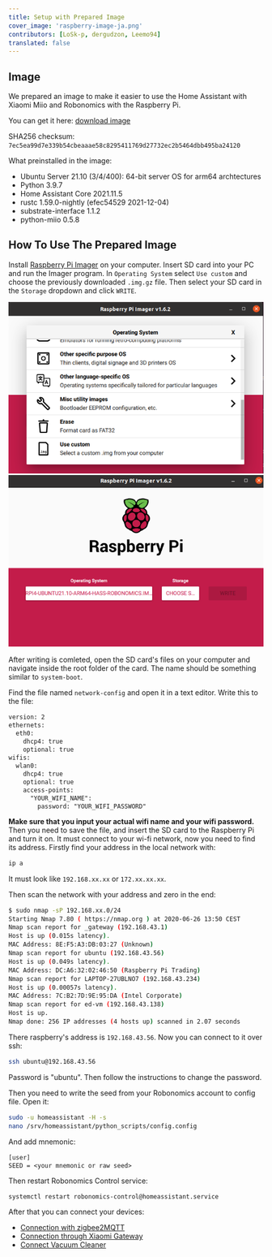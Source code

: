 ```yaml
---
title: Setup with Prepared Image
cover_image: 'raspberry-image-ja.png' 
contributors: [LoSk-p, dergudzon, Leemo94]
translated: false
---
```

## Image
We prepared an image to make it easier to use the Home Assistant with Xiaomi Miio and Robonomics with the Raspberry Pi.

You can get it here: [download image](https://ipfs.io/ipfs/bafybeihzzqoyycflxzxlxy2aplkzxo537ggqatdlbr24b4dnlyrtpkp2eu)

SHA256 checksum: `7ec5ea99d7e339b54cbeaaae58c8295411769d27732ec2b5464dbb495ba24120`

What preinstalled in the image:
- Ubuntu Server 21.10 (3/4/400): 64-bit server OS for arm64 archtectures
- Python 3.9.7
- Home Assistant Core 2021.11.5
- rustc 1.59.0-nightly (efec54529 2021-12-04)
- substrate-interface 1.1.2
- python-miio 0.5.8

## How To Use The Prepared Image
Install [Raspberry Pi Imager](https://www.raspberrypi.com/software/) on your computer. Insert SD card into your PC and run the Imager program. In `Operating System` select `Use custom` and choose the previously downloaded `.img.gz` file. Then select your SD card in the `Storage` dropdown and click `WRITE`.

![imager](../images/home-assistant/use_custom_image.png)
![imager](../images/home-assistant/imager_prep.png)

After writing is comleted, open the SD card's files on your computer and navigate inside the root folder of the card. The name should be something similar to `system-boot`.

Find the file named `network-config` and open it in a text editor. Write this to the file:
```
version: 2
ethernets:
  eth0:
    dhcp4: true
    optional: true
wifis:
  wlan0:
    dhcp4: true
    optional: true
    access-points:
      "YOUR_WIFI_NAME":
        password: "YOUR_WIFI_PASSWORD"
```
**Make sure that you input your actual wifi name and your wifi password.** Then you need to save the file, and insert the SD card to the Raspberry Pi and turn it on. It must connect to your wi-fi network, now you need to find its address. Firstly find your address in the local network with:

```bash
ip a
```
It must look like `192.168.xx.xx` or `172.xx.xx.xx`.

Then scan the network with your address and zero in the end:

```bash 
$ sudo nmap -sP 192.168.xx.0/24
Starting Nmap 7.80 ( https://nmap.org ) at 2020-06-26 13:50 CEST
Nmap scan report for _gateway (192.168.43.1)
Host is up (0.015s latency).
MAC Address: 8E:F5:A3:DB:03:27 (Unknown)
Nmap scan report for ubuntu (192.168.43.56)
Host is up (0.049s latency).
MAC Address: DC:A6:32:02:46:50 (Raspberry Pi Trading)
Nmap scan report for LAPTOP-27UBLNO7 (192.168.43.234)
Host is up (0.00057s latency).
MAC Address: 7C:B2:7D:9E:95:DA (Intel Corporate)
Nmap scan report for ed-vm (192.168.43.138)
Host is up.
Nmap done: 256 IP addresses (4 hosts up) scanned in 2.07 seconds
```
There raspberry's address is `192.168.43.56`. Now you can connect to it over ssh:
```bash
ssh ubuntu@192.168.43.56
```
Password is "ubuntu". Then follow the instructions to change the password.

Then you need to write the seed from your Robonomics account to config file. Open it:
```bash
sudo -u homeassistant -H -s
nano /srv/homeassistant/python_scripts/config.config
```
And add mnemonic:
```
[user]
SEED = <your mnemonic or raw seed>
```
Then restart Robonomics Control service:
```bash
systemctl restart robonomics-control@homeassistant.service
```

After that you can connect your devices:
- [Connection with zigbee2MQTT](/docs/zigbee2-mqtt/)
- [Connection through Xiaomi Gateway](/docs/xiaomi-gateway/)
- [Connect Vacuum Cleaner](/docs/vacuum-connect/)
